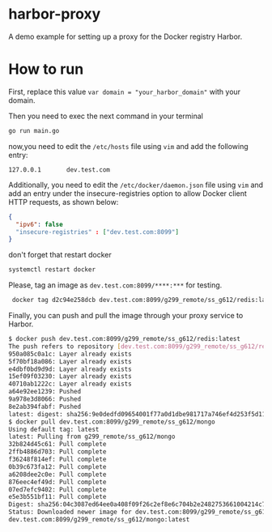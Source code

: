 # harbor-proxy
A demo example for setting up a proxy for the Docker registry Harbor.

# How to run
First, replace this value `var domain = "your_harbor_domain"` with your domain.

Then you need to exec the next command in your terminal
```sh
go run main.go
```
now,you need to edit the `/etc/hosts` file using `vim` and add the following entry:
```
127.0.0.1       dev.test.com
```
Additionally, you need to edit the `/etc/docker/daemon.json` file using `vim` and add an entry under the insecure-registries option to allow Docker client HTTP requests, as shown below:
```json
{
  "ipv6": false
  "insecure-registries" : ["dev.test.com:8099"]
}
```
don't forget that restart docker 
```sh
systemctl restart docker
```
Please, tag an image as `dev.test.com:8099/****:***` for testing.
```sh
 docker tag d2c94e258dcb dev.test.com:8099/g299_remote/ss_g612/redis:latest
```
Finally, you can push and pull the image through your proxy service to Harbor.
```sh
$ docker push dev.test.com:8099/g299_remote/ss_g612/redis:latest
The push refers to repository [dev.test.com:8099/g299_remote/ss_g612/redis]
950a085c0a1c: Layer already exists 
5f70bf18a086: Layer already exists 
e4dbf0bd9d9d: Layer already exists 
15ef09f03230: Layer already exists 
40710ab1222c: Layer already exists 
a64e92ee1239: Pushed 
9a978e3d8066: Pushed 
8e2ab394fabf: Pushed 
latest: digest: sha256:9e0dedfd09654001f77a0d1dbe981717a746ef4d253f5d119c50be28e100337f size: 1986
$ docker pull dev.test.com:8099/g299_remote/ss_g612/mongo 
Using default tag: latest
latest: Pulling from g299_remote/ss_g612/mongo
32b824d45c61: Pull complete 
2ffb4886d703: Pull complete 
f36248f814ef: Pull complete 
0b39c673fa12: Pull complete 
a6208dee2c0e: Pull complete 
876eec4ef49d: Pull complete 
07ed7efc9402: Pull complete 
e5e3b551bf11: Pull complete 
Digest: sha256:04c3087ed64ee0a408f09f26c2ef8e6c704b2e2482753661004214c7306ccc68
Status: Downloaded newer image for dev.test.com:8099/g299_remote/ss_g612/mongo:latest
dev.test.com:8099/g299_remote/ss_g612/mongo:latest
```

